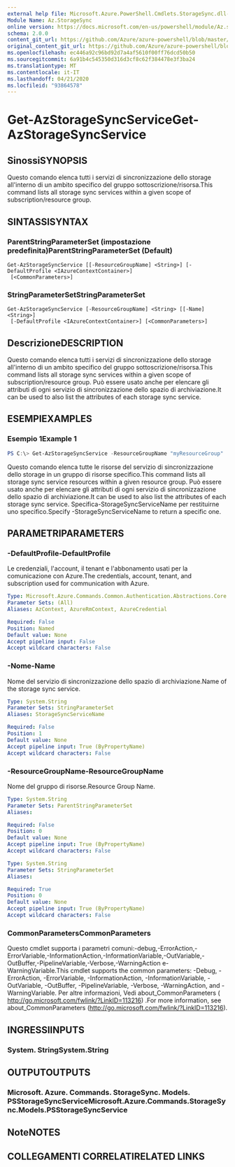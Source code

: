 ```yaml
---
external help file: Microsoft.Azure.PowerShell.Cmdlets.StorageSync.dll-Help.xml
Module Name: Az.StorageSync
online version: https://docs.microsoft.com/en-us/powershell/module/Az.storagesync/get-Azstoragesyncservice
schema: 2.0.0
content_git_url: https://github.com/Azure/azure-powershell/blob/master/src/StorageSync/StorageSync/help/Get-AzStorageSyncService.md
original_content_git_url: https://github.com/Azure/azure-powershell/blob/master/src/StorageSync/StorageSync/help/Get-AzStorageSyncService.md
ms.openlocfilehash: ec446a92c96bd92d7a4af5610f00ff76dcd50b50
ms.sourcegitcommit: 6a91b4c545350d316d3cf8c62f384478e3f3ba24
ms.translationtype: MT
ms.contentlocale: it-IT
ms.lasthandoff: 04/21/2020
ms.locfileid: "93864578"
---
```

# <span data-ttu-id="e1b85-101">Get-AzStorageSyncService</span><span class="sxs-lookup"><span data-stu-id="e1b85-101">Get-AzStorageSyncService</span></span>

## <span data-ttu-id="e1b85-102">Sinossi</span><span class="sxs-lookup"><span data-stu-id="e1b85-102">SYNOPSIS</span></span>
<span data-ttu-id="e1b85-103">Questo comando elenca tutti i servizi di sincronizzazione dello storage all'interno di un ambito specifico del gruppo sottoscrizione/risorsa.</span><span class="sxs-lookup"><span data-stu-id="e1b85-103">This command lists all storage sync services within a given scope of subscription/resource group.</span></span>

## <span data-ttu-id="e1b85-104">SINTASSI</span><span class="sxs-lookup"><span data-stu-id="e1b85-104">SYNTAX</span></span>

### <span data-ttu-id="e1b85-105">ParentStringParameterSet (impostazione predefinita)</span><span class="sxs-lookup"><span data-stu-id="e1b85-105">ParentStringParameterSet (Default)</span></span>
```
Get-AzStorageSyncService [[-ResourceGroupName] <String>] [-DefaultProfile <IAzureContextContainer>]
 [<CommonParameters>]
```

### <span data-ttu-id="e1b85-106">StringParameterSet</span><span class="sxs-lookup"><span data-stu-id="e1b85-106">StringParameterSet</span></span>
```
Get-AzStorageSyncService [-ResourceGroupName] <String> [[-Name] <String>]
 [-DefaultProfile <IAzureContextContainer>] [<CommonParameters>]
```

## <span data-ttu-id="e1b85-107">Descrizione</span><span class="sxs-lookup"><span data-stu-id="e1b85-107">DESCRIPTION</span></span>
<span data-ttu-id="e1b85-108">Questo comando elenca tutti i servizi di sincronizzazione dello storage all'interno di un ambito specifico del gruppo sottoscrizione/risorsa.</span><span class="sxs-lookup"><span data-stu-id="e1b85-108">This command lists all storage sync services within a given scope of subscription/resource group.</span></span> <span data-ttu-id="e1b85-109">Può essere usato anche per elencare gli attributi di ogni servizio di sincronizzazione dello spazio di archiviazione.</span><span class="sxs-lookup"><span data-stu-id="e1b85-109">It can be used to also list the attributes of each storage sync service.</span></span>

## <span data-ttu-id="e1b85-110">ESEMPI</span><span class="sxs-lookup"><span data-stu-id="e1b85-110">EXAMPLES</span></span>

### <span data-ttu-id="e1b85-111">Esempio 1</span><span class="sxs-lookup"><span data-stu-id="e1b85-111">Example 1</span></span>
```powershell
PS C:\> Get-AzStorageSyncService -ResourceGroupName "myResourceGroup"
```

<span data-ttu-id="e1b85-112">Questo comando elenca tutte le risorse del servizio di sincronizzazione dello storage in un gruppo di risorse specifico.</span><span class="sxs-lookup"><span data-stu-id="e1b85-112">This command lists all storage sync service resources within a given resource group.</span></span> <span data-ttu-id="e1b85-113">Può essere usato anche per elencare gli attributi di ogni servizio di sincronizzazione dello spazio di archiviazione.</span><span class="sxs-lookup"><span data-stu-id="e1b85-113">It can be used to also list the attributes of each storage sync service.</span></span> <span data-ttu-id="e1b85-114">Specifica-StorageSyncServiceName per restituirne uno specifico.</span><span class="sxs-lookup"><span data-stu-id="e1b85-114">Specify -StorageSyncServiceName to return a specific one.</span></span>

## <span data-ttu-id="e1b85-115">PARAMETRI</span><span class="sxs-lookup"><span data-stu-id="e1b85-115">PARAMETERS</span></span>

### <span data-ttu-id="e1b85-116">-DefaultProfile</span><span class="sxs-lookup"><span data-stu-id="e1b85-116">-DefaultProfile</span></span>
<span data-ttu-id="e1b85-117">Le credenziali, l'account, il tenant e l'abbonamento usati per la comunicazione con Azure.</span><span class="sxs-lookup"><span data-stu-id="e1b85-117">The credentials, account, tenant, and subscription used for communication with Azure.</span></span>

```yaml
Type: Microsoft.Azure.Commands.Common.Authentication.Abstractions.Core.IAzureContextContainer
Parameter Sets: (All)
Aliases: AzContext, AzureRmContext, AzureCredential

Required: False
Position: Named
Default value: None
Accept pipeline input: False
Accept wildcard characters: False
```

### <span data-ttu-id="e1b85-118">-Nome</span><span class="sxs-lookup"><span data-stu-id="e1b85-118">-Name</span></span>
<span data-ttu-id="e1b85-119">Nome del servizio di sincronizzazione dello spazio di archiviazione.</span><span class="sxs-lookup"><span data-stu-id="e1b85-119">Name of the storage sync service.</span></span>

```yaml
Type: System.String
Parameter Sets: StringParameterSet
Aliases: StorageSyncServiceName

Required: False
Position: 1
Default value: None
Accept pipeline input: True (ByPropertyName)
Accept wildcard characters: False
```

### <span data-ttu-id="e1b85-120">-ResourceGroupName</span><span class="sxs-lookup"><span data-stu-id="e1b85-120">-ResourceGroupName</span></span>
<span data-ttu-id="e1b85-121">Nome del gruppo di risorse.</span><span class="sxs-lookup"><span data-stu-id="e1b85-121">Resource Group Name.</span></span>

```yaml
Type: System.String
Parameter Sets: ParentStringParameterSet
Aliases:

Required: False
Position: 0
Default value: None
Accept pipeline input: True (ByPropertyName)
Accept wildcard characters: False
```

```yaml
Type: System.String
Parameter Sets: StringParameterSet
Aliases:

Required: True
Position: 0
Default value: None
Accept pipeline input: True (ByPropertyName)
Accept wildcard characters: False
```

### <span data-ttu-id="e1b85-122">CommonParameters</span><span class="sxs-lookup"><span data-stu-id="e1b85-122">CommonParameters</span></span>
<span data-ttu-id="e1b85-123">Questo cmdlet supporta i parametri comuni:-debug,-ErrorAction,-ErrorVariable,-InformationAction,-InformationVariable,-OutVariable,-OutBuffer,-PipelineVariable,-Verbose,-WarningAction e-WarningVariable.</span><span class="sxs-lookup"><span data-stu-id="e1b85-123">This cmdlet supports the common parameters: -Debug, -ErrorAction, -ErrorVariable, -InformationAction, -InformationVariable, -OutVariable, -OutBuffer, -PipelineVariable, -Verbose, -WarningAction, and -WarningVariable.</span></span> <span data-ttu-id="e1b85-124">Per altre informazioni, Vedi about_CommonParameters ( http://go.microsoft.com/fwlink/?LinkID=113216) .</span><span class="sxs-lookup"><span data-stu-id="e1b85-124">For more information, see about_CommonParameters (http://go.microsoft.com/fwlink/?LinkID=113216).</span></span>

## <span data-ttu-id="e1b85-125">INGRESSI</span><span class="sxs-lookup"><span data-stu-id="e1b85-125">INPUTS</span></span>

### <span data-ttu-id="e1b85-126">System. String</span><span class="sxs-lookup"><span data-stu-id="e1b85-126">System.String</span></span>

## <span data-ttu-id="e1b85-127">OUTPUT</span><span class="sxs-lookup"><span data-stu-id="e1b85-127">OUTPUTS</span></span>

### <span data-ttu-id="e1b85-128">Microsoft. Azure. Commands. StorageSync. Models. PSStorageSyncService</span><span class="sxs-lookup"><span data-stu-id="e1b85-128">Microsoft.Azure.Commands.StorageSync.Models.PSStorageSyncService</span></span>

## <span data-ttu-id="e1b85-129">Note</span><span class="sxs-lookup"><span data-stu-id="e1b85-129">NOTES</span></span>

## <span data-ttu-id="e1b85-130">COLLEGAMENTI CORRELATI</span><span class="sxs-lookup"><span data-stu-id="e1b85-130">RELATED LINKS</span></span>
